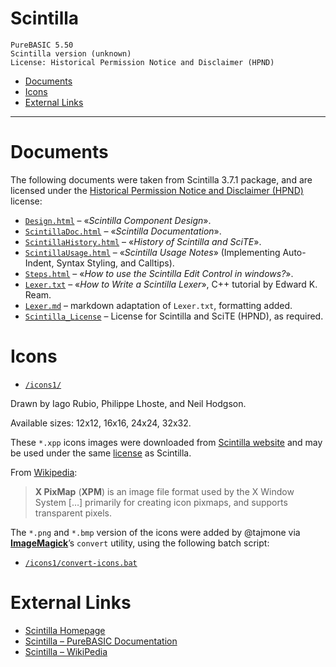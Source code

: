 Scintilla
=========

    PureBASIC 5.50
    Scintilla version (unknown)
    License: Historical Permission Notice and Disclaimer (HPND)

<!-- #toc -->
-   [Documents](#documents)
-   [Icons](#icons)
-   [External Links](#external-links)

<!-- /toc -->

------------------------------------------------------------------------

Documents
=========

The following documents were taken from Scintilla 3.7.1 package, and are licensed under the [Historical Permission Notice and Disclaimer (HPND)](https://en.wikipedia.org/wiki/Historical_Permission_Notice_and_Disclaimer) license:

-   [`Design.html`](Design.html) – «*Scintilla Component Design*».
-   [`ScintillaDoc.html`](ScintillaDoc.html) – «*Scintilla Documentation*».
-   [`ScintillaHistory.html`](ScintillaHistory.html) – «*History of Scintilla and SciTE*».
-   [`ScintillaUsage.html`](ScintillaUsage.html) – «*Scintilla Usage Notes*» (Implementing Auto-Indent, Syntax Styling, and Calltips).
-   [`Steps.html`](Steps.html) – «*How to use the Scintilla Edit Control in windows?*».
-   [`Lexer.txt`](Lexer.txt) – «*How to Write a Scintilla Lexer*», C++ tutorial by Edward K. Ream.
-   [`Lexer.md`](Lexer.md) – markdown adaptation of `Lexer.txt`, formatting added.
-   [`Scintilla_License`](Scintilla_License) – License for Scintilla and SciTE (HPND), as required.

Icons
=====

-   [`/icons1/`](./icons1/)

Drawn by Iago Rubio, Philippe Lhoste, and Neil Hodgson.

Available sizes: 12x12, 16x16, 24x24, 32x32.

These `*.xpp` icons images were downloaded from [Scintilla website](http://www.scintilla.org/Icons.html) and may be used under the same [license](Scintilla_License) as Scintilla.

From [Wikipedia](https://en.wikipedia.org/wiki/X_PixMap):

> **X PixMap** (**XPM**) is an image file format used by the X Window System \[…\] primarily for creating icon pixmaps, and supports transparent pixels.

The `*.png` and `*.bmp` version of the icons were added by @tajmone via [**ImageMagick**](https://www.imagemagick.org)’s `convert` utility, using the following batch script:

-   [`/icons1/convert-icons.bat`](./icons1/convert-icons.bat)

External Links
==============

-   [Scintilla Homepage](http://www.scintilla.org/)
-   [Scintilla – PureBASIC Documentation](http://www.purebasic.com/documentation/scintilla/index.html)
-   [Scintilla – WikiPedia](https://en.wikipedia.org/wiki/Scintilla_(software))

